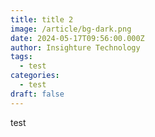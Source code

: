 ```yaml
---
title: title 2
image: /article/bg-dark.png
date: 2024-05-17T09:56:00.000Z
author: Insighture Technology
tags:
  - test
categories:
  - test
draft: false
---
```

test
